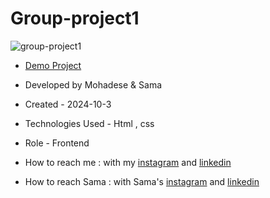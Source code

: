 # Group-project1

![group-project1](https://github.com/user-attachments/assets/cf8a6fdc-5658-445d-a9d5-a10e7c859529)

- [Demo Project](https://mohadsezare-web.github.io/Group-project1/)

- Developed by Mohadese & Sama

- Created - 2024-10-3

- Technologies Used - Html , css

- Role - Frontend

- How to reach me : with my [instagram](https://www.instagram.com/mohadsezare_web) and [linkedin](https://www.linkedin.com/in/mohadsezare_web)

- How to reach Sama : with Sama's [instagram](https://www.instagram.com/samasaadati_web) and [linkedin](https://www.linkedin.com/in/sama-saadati)
